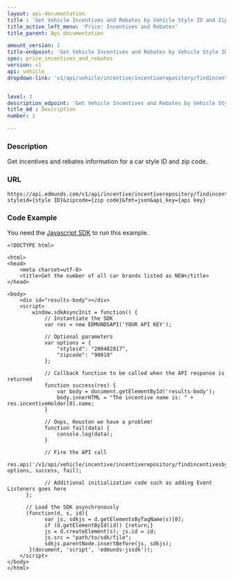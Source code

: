 ```yaml
---
layout: api-documentation
title : 'Get Vehicle Incentives and Rebates by Vehicle Style ID and Zipcode'
title_active_left_menu: 'Price: Incentives and Rebates'
title_parent: Api documentation

amount_version: 1
title-endpoint: 'Get Vehicle Incentives and Rebates by Vehicle Style ID and Zipcode'
spec: price_incentives_and_rebates
version: v1
api: vehicle
dropdown-link: 'v1/api/vehicle/incentive/incentiverepository/findincentivesbystyleidandzipcode'


level: 3
description_edpoint: 'Get Vehicle Incentives and Rebates by Vehicle Style ID and Zipcode'
title_md : Description
number: 1

---
```


### Description

Get incentives and rebates information for a car style ID and zip code.

### URL

	https://api.edmunds.com/v1/api/incentive/incentiverepository/findincentivesbystyleidandzipcode?styleid={style ID}&zipcode={zip code}&fmt=json&api_key={api key}
	
### Code Example

You need the [Javascript SDK](https://github.com/EdmundsAPI/edmunds-javascript-sdk) to run this example.

	<!DOCTYPE html>

	<html>
	<head>
		<meta charset=utf-8>
		<title>Get the number of all car brands listed as NEW</title>
	</head>

	<body>
		<div id="results-body"></div>
		<script>
		  	window.sdkAsyncInit = function() {
		    	// Instantiate the SDK
				var res = new EDMUNDSAPI('YOUR API KEY');

				// Optional parameters
				var options = {
					"styleid": "200482817",
					"zipcode": "90019"
				};

				// Callback function to be called when the API response is returned
				function success(res) {
					var body = document.getElementById('results-body');
					body.innerHTML = "The incentive name is: " + res.incentiveHolder[0].name;
				}

				// Oops, Houston we have a problem!
				function fail(data) {
					console.log(data);
				}

				// Fire the API call
				res.api('/v1/api/vehicle/incentive/incentiverepository/findincentivesbystyleidandzipcode', options, success, fail);

			    // Additional initialization code such as adding Event Listeners goes here
		  };

		  // Load the SDK asynchronously
		  (function(d, s, id){
		     	var js, sdkjs = d.getElementsByTagName(s)[0];
		     	if (d.getElementById(id)) {return;}
		     	js = d.createElement(s); js.id = id;
		     	js.src = "path/to/sdk/file";
		     	sdkjs.parentNode.insertBefore(js, sdkjs);
		   }(document, 'script', 'edmunds-jssdk'));
		</script>
	</body>
	</html>

